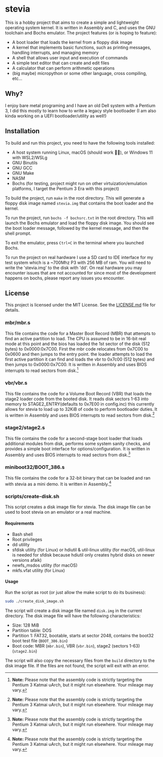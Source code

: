 # stevia

This is a hobby project that aims to create a simple and lightweight operating system kernel. It is written in Assembly and C, and uses the GNU toolchain and Bochs emulator. The project features (or is hoping to feature):

- A boot loader that loads the kernel from a floppy disk image
- A kernel that implements basic functions, such as printing messages, handling interrupts, and managing memory
- A shell that allows user input and execution of commands
- A simple text editor that can create and edit files
- A calculator that can perform arithmetic operations
- (big maybe) micropython or some other language, cross compiling, etc...

## Why?

I enjoy bare metal programing and I have an old Dell system with a Pentium 3, I did this mostly to learn how to write a legacy style bootloader (I am also kinda working on a UEFI bootloader/utility as well!)

## Installation

To build and run this project, you need to have the following tools installed:

- A host system running Linux, macOS (should work 🤷‍♀️), or Windows 11 with WSL2/WSLg
- GNU Binutils
- GNU GCC
- GNU Make
- NASM
- Bochs (for testing, project might run on other virtuization/emulation platforms, I target the Pentium 3 Era with this project)

To build the project, run `make` in the root directory. This will generate a floppy disk image named `stevia.img` that contains the boot loader and the kernel.

To run the project, run `bochs -f bochsrc.txt` in the root directory. This will launch the Bochs emulator and load the floppy disk image. You should see the boot loader message, followed by the kernel message, and then the shell prompt.

To exit the emulator, press `Ctrl+C` in the terminal where you launched Bochs.

To run the project on real hardware I use a SD card to IDE interface for my test system which is a ~700Mhz P3 with 256 MB of ram. You will need to write the 'stevia.img' to the disk with 'dd'. On real hardware you may encounter issues that are not accounted for since most of the development happens on bochs, please report any issues you encounter.

## License

This project is licensed under the MIT License. See the [LICENSE.md](^2^) file for details.

### mbr/mbr.s

This file contains the code for a Master Boot Record (MBR) that attempts to find an active partition to load. The CPU is assumed to be in 16-bit real mode at this point and the bios has loaded the 1st sector of the disk (512 bytes) to 0x0000:0x7C00. First the mbr code relocates from 0x7C00 to 0x0600 and then jumps to the entry point. the loader attempts to load the first active partition it can find and loads the vbr to 0x7c00 (512 bytes) and then jumps to 0x0000:0x7C00. It is written in Assembly and uses BIOS interrupts to read sectors from disk.[^note]

### vbr/vbr.s

This file contains the code for a Volume Boot Record (VBR) that loads the stage2 loader code from the booted disk. It reads disk sectors 1-63 into memory to STAGE2_ENTRY(defaults to 0x7E00 in config.inc) this currently allows for stevia to load up to 32KiB of code to perform bootloader duties. It is written in Assembly and uses BIOS interrupts to read sectors from disk.[^note]

### stage2/stage2.s

This file contains the code for a second-stage boot loader that loads additional modules from disk, performs some system sanity checks, and provides a simple boot interface for options/configuration. It is written in Assembly and uses BIOS interrupts to read sectors from disk.[^note]

### miniboot32/BOOT_386.s

This file contains the code for a 32-bit binary that can be loaded and ran with stevia as a mini demo. It is written in Assembly.[^note]

### scripts/create-disk.sh

This script creates a disk image file for stevia. The disk image file can be used to boot stevia on an emulator or a real machine.

#### Requirements

- Bash shell
- Root privileges
- dd utility
- sfdisk utility (for Linux) or hdiutil & util-linux utility (for macOS, util-linux is needed for sfdisk because hdiutil only creates hybrid disks on newer versions afaik)
- newfs_msdos utility (for macOS)
- mkfs.vfat utility (for Linux)

#### Usage

Run the script as root (or just allow the make script to do its business):

```bash
sudo ./create_disk_image.sh
```

The script will create a disk image file named `disk.img` in the current directory. The disk image file will have the following characteristics:

- Size: 128 MiB
- Partition table: DOS
- Partition 1: FAT32, bootable, starts at sector 2048, contains the boot32 boot test file (`BOOT_386.bin`)
- Boot code: MBR (`mbr.bin`), VBR (`vbr.bin`), stage2 (sectors 1-63) (`stage2.bin`)

The script will also copy the necessary files from the `build` directory to the disk image file. If the files are not found, the script will exit with an error.

[^note]: **Note:** Please note that the assembly code is strictly targeting the Pentium 3 Katmai uArch, but it might run elsewhere. Your mileage may vary.
